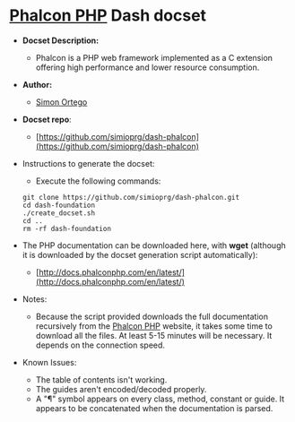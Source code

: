 [Phalcon PHP](http://foundation.zurb.com) Dash docset
======================================================

- __Docset Description:__
    - Phalcon is a PHP web framework implemented as a C extension offering high 
	  performance and lower resource consumption.

- __Author:__
    - [Simon Ortego](https://github.com/simioprg)

- __Docset repo__:
    - [https://github.com/simioprg/dash-phalcon](https://github.com/simioprg/dash-phalcon)

- Instructions to generate the docset:
    - Execute the following commands:
   ```
   git clone https://github.com/simioprg/dash-phalcon.git
   cd dash-foundation
   ./create_docset.sh
   cd ..
   rm -rf dash-foundation
   ```
- The PHP documentation can be downloaded here, with **wget** (although it is downloaded
  by the docset generation script automatically):
    - [http://docs.phalconphp.com/en/latest/](http://docs.phalconphp.com/en/latest/)

- Notes:
    - Because the script provided downloads the full documentation recursively from the 
	  [Phalcon PHP](http://phalconphp.com/en/)  website, it takes some time to download all 
	  the files. At least 5-15 minutes will be necessary. It depends on the connection speed.
	  
- Known Issues:
    - The table of contents isn't working.
    - The guides aren't encoded/decoded properly.
    - A "¶" symbol appears on every class, method, constant or guide. 
	  It appears to be concatenated when the documentation is parsed.

